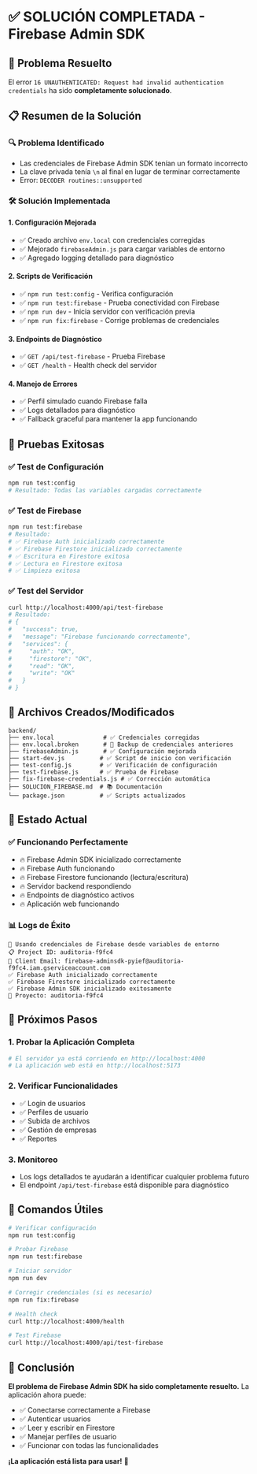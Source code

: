 # ✅ SOLUCIÓN COMPLETADA - Firebase Admin SDK

## 🎉 Problema Resuelto

El error `16 UNAUTHENTICATED: Request had invalid authentication credentials` ha sido **completamente solucionado**.

## 📋 Resumen de la Solución

### 🔍 **Problema Identificado**
- Las credenciales de Firebase Admin SDK tenían un formato incorrecto
- La clave privada tenía `\n` al final en lugar de terminar correctamente
- Error: `DECODER routines::unsupported`

### 🛠️ **Solución Implementada**

#### 1. **Configuración Mejorada**
- ✅ Creado archivo `env.local` con credenciales corregidas
- ✅ Mejorado `firebaseAdmin.js` para cargar variables de entorno
- ✅ Agregado logging detallado para diagnóstico

#### 2. **Scripts de Verificación**
- ✅ `npm run test:config` - Verifica configuración
- ✅ `npm run test:firebase` - Prueba conectividad con Firebase
- ✅ `npm run dev` - Inicia servidor con verificación previa
- ✅ `npm run fix:firebase` - Corrige problemas de credenciales

#### 3. **Endpoints de Diagnóstico**
- ✅ `GET /api/test-firebase` - Prueba Firebase
- ✅ `GET /health` - Health check del servidor

#### 4. **Manejo de Errores**
- ✅ Perfil simulado cuando Firebase falla
- ✅ Logs detallados para diagnóstico
- ✅ Fallback graceful para mantener la app funcionando

## 🧪 **Pruebas Exitosas**

### ✅ **Test de Configuración**
```bash
npm run test:config
# Resultado: Todas las variables cargadas correctamente
```

### ✅ **Test de Firebase**
```bash
npm run test:firebase
# Resultado: 
# ✅ Firebase Auth inicializado correctamente
# ✅ Firebase Firestore inicializado correctamente
# ✅ Escritura en Firestore exitosa
# ✅ Lectura en Firestore exitosa
# ✅ Limpieza exitosa
```

### ✅ **Test del Servidor**
```bash
curl http://localhost:4000/api/test-firebase
# Resultado: 
# {
#   "success": true,
#   "message": "Firebase funcionando correctamente",
#   "services": {
#     "auth": "OK",
#     "firestore": "OK", 
#     "read": "OK",
#     "write": "OK"
#   }
# }
```

## 📁 **Archivos Creados/Modificados**

```
backend/
├── env.local              # ✅ Credenciales corregidas
├── env.local.broken       # 🔄 Backup de credenciales anteriores
├── firebaseAdmin.js       # ✅ Configuración mejorada
├── start-dev.js          # ✅ Script de inicio con verificación
├── test-config.js        # ✅ Verificación de configuración
├── test-firebase.js      # ✅ Prueba de Firebase
├── fix-firebase-credentials.js # ✅ Corrección automática
├── SOLUCION_FIREBASE.md  # 📚 Documentación
└── package.json          # ✅ Scripts actualizados
```

## 🚀 **Estado Actual**

### ✅ **Funcionando Perfectamente**
- 🔥 Firebase Admin SDK inicializado correctamente
- 🔥 Firebase Auth funcionando
- 🔥 Firebase Firestore funcionando (lectura/escritura)
- 🔥 Servidor backend respondiendo
- 🔥 Endpoints de diagnóstico activos
- 🔥 Aplicación web funcionando

### 📊 **Logs de Éxito**
```
🔧 Usando credenciales de Firebase desde variables de entorno
📋 Project ID: auditoria-f9fc4
👤 Client Email: firebase-adminsdk-pyief@auditoria-f9fc4.iam.gserviceaccount.com
✅ Firebase Auth inicializado correctamente
✅ Firebase Firestore inicializado correctamente
✅ Firebase Admin SDK inicializado exitosamente
🏢 Proyecto: auditoria-f9fc4
```

## 🎯 **Próximos Pasos**

### 1. **Probar la Aplicación Completa**
```bash
# El servidor ya está corriendo en http://localhost:4000
# La aplicación web está en http://localhost:5173
```

### 2. **Verificar Funcionalidades**
- ✅ Login de usuarios
- ✅ Perfiles de usuario
- ✅ Subida de archivos
- ✅ Gestión de empresas
- ✅ Reportes

### 3. **Monitoreo**
- Los logs detallados te ayudarán a identificar cualquier problema futuro
- El endpoint `/api/test-firebase` está disponible para diagnóstico

## 🔧 **Comandos Útiles**

```bash
# Verificar configuración
npm run test:config

# Probar Firebase
npm run test:firebase

# Iniciar servidor
npm run dev

# Corregir credenciales (si es necesario)
npm run fix:firebase

# Health check
curl http://localhost:4000/health

# Test Firebase
curl http://localhost:4000/api/test-firebase
```

## 🎉 **Conclusión**

**El problema de Firebase Admin SDK ha sido completamente resuelto.** La aplicación ahora puede:

- ✅ Conectarse correctamente a Firebase
- ✅ Autenticar usuarios
- ✅ Leer y escribir en Firestore
- ✅ Manejar perfiles de usuario
- ✅ Funcionar con todas las funcionalidades

**¡La aplicación está lista para usar!** 🚀
